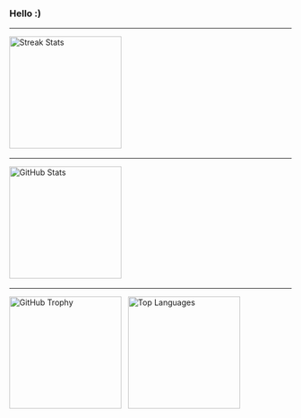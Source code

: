 
### Hello :)

---

<div align="left">
  <img src="https://github-readme-streak-stats.herokuapp.com/?user=whtsht&theme=tokyonight" alt="Streak Stats" style="height: 200px;">&nbsp;&nbsp;

---
  
  <img src="https://github-readme-stats.vercel.app/api?username=whtsht&show_icons=true&theme=tokyonight" alt="GitHub Stats" style="height: 200px;">&nbsp;&nbsp;
  
---

  <img src="https://github-profile-trophy.vercel.app/?username=whtsht&theme=tokyonight&row=2&column=4" alt="GitHub Trophy" style="height: 200px;">&nbsp;&nbsp;
  <img src="https://github-readme-stats.vercel.app/api/top-langs/?username=whtsht&layout=compact&count_weight=1&theme=tokyonight" alt="Top Languages" style="height: 200px;">&nbsp;&nbsp;
</div>
